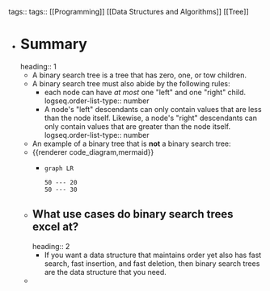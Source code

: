 tags:: tags:: [[Programming]] [[Data Structures and Algorithms]] [[Tree]]

- # Summary
  heading:: 1
	- A binary search tree is a tree that has zero, one, or tow children.
	- A binary search tree must also abide by the following rules:
		- each node can have *at most* one "left" and one "right" child.
		  logseq.order-list-type:: number
		- A node's "left" descendants can only contain values that are less than the node itself. Likewise, a node's "right" descendants can only contain values that are greater than the node itself.
		  logseq.order-list-type:: number
	- An example of a binary tree that is **not** a binary search tree:
	- {{renderer code_diagram,mermaid}}
		- ```mermaid
		  graph LR
		  
		  50 --- 20
		  50 --- 30
		  ```
	- ## What use cases do binary search trees excel at?
	  heading:: 2
		- If you want a data structure that maintains order yet also has fast search, fast insertion, and fast deletion, then binary search trees are the data structure that you need.
	-